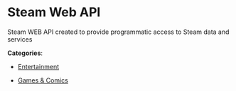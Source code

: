 # Steam Web API

Steam WEB API created to provide programmatic access to Steam data and services

**Categories**:

- [Entertainment](https://github/apis-list/apis-list#entertainment)

- [Games & Comics](https://github/apis-list/apis-list#games-and-comics)



